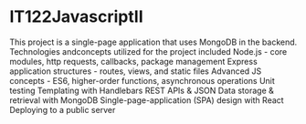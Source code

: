 # IT122JavascriptII

This project is a single-page application that uses MongoDB in the backend. Technologies andconcepts utilized for the project included
      Node.js - core modules, http requests, callbacks, package management
      Express application structures - routes, views, and static files
      Advanced JS concepts - ES6, higher-order functions, asynchronous operations
      Unit testing 
      Templating with Handlebars
      REST APIs & JSON
      Data storage & retrieval with MongoDB
      Single-page-application (SPA) design with React
      Deploying to a public server
